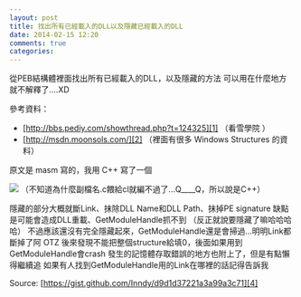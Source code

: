 ```yaml
---
layout: post
title: 找出所有已經載入的DLL以及隱藏已經載入的DLL
date: 2014-02-15 12:20
comments: true
categories:
---
```



從PEB結構體裡面找出所有已經載入的DLL，以及隱藏的方法
可以用在什麼地方就不解釋了....XD

參考資料：

* [http://bbs.pediy.com/showthread.php?t=124325][1] （看雪學院 ）
* [http://msdn.moonsols.com/][2] （裡面有很多 Windows Structures 的資料）

原文是 masm 寫的，我用 C++ 寫了一個

![][3]
（不知道為什麼副檔名.c餵給cl就編不過了...Q____Q，所以說是C++）

<!--more-->

隱藏的部分大概就斷Link、抹除DLL Name和DLL Path、抹掉PE signature
缺點是可能會造成DLL重載、GetModuleHandle抓不到
（反正就說要隱藏了嘛哈哈哈哈）
不過應該還沒有完全隱藏起來，GetModuleHandle還是會掃過...明明Link都斷掉了阿 OTZ
後來發現不能把整個structure給填0，後面如果用到GetModuleHandle會crash
發生的記憶體存取錯誤的地方也附上了，但是有點懶得繼續追
如果有人找到GetModuleHandle用的Link在哪裡的話記得告訴我

Source: [https://gist.github.com/Inndy/d9d1d37221a3a99a3c71][4]
<script src="https://gist.github.com/Inndy/d9d1d37221a3a99a3c71.js"></script>


[1]: http://bbs.pediy.com/showthread.php?t=124325
[2]: http://msdn.moonsols.com/
[3]: http://i.imgur.com/Q7I6zge.png
[4]: https://gist.github.com/Inndy/d9d1d37221a3a99a3c71
